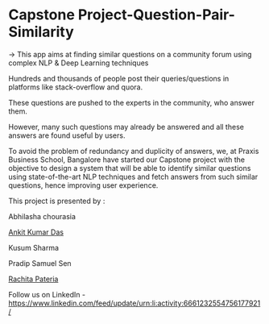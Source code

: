 # Capstone Project-Question-Pair-Similarity
-> This app aims at finding similar questions on a community forum using complex NLP &amp; Deep Learning techniques 


Hundreds and thousands of people post their queries/questions in platforms like stack-overflow and quora.

These questions are pushed to the experts in the community, who answer them.

However, many such questions may already be answered and all these answers are found useful by users. 

To avoid the problem of redundancy and duplicity of answers, we, at Praxis Business School, Bangalore have started our Capstone project with the objective to design a system that will be able to identify similar questions using state-of-the-art NLP techniques and fetch answers from such similar questions, hence improving user experience.


This project is presented by :

Abhilasha chourasia 

[Ankit Kumar Das](https://github.com/Ankit-Das)

Kusum Sharma

Pradip Samuel Sen

[Rachita Pateria](https://github.com/rachita55)



Follow us on LinkedIn - https://www.linkedin.com/feed/update/urn:li:activity:6661232554756177921/

